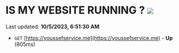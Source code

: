 # IS MY WEBSITE RUNNING ? [![](https://img.shields.io/static/v1?label=Sponsor&message=%E2%9D%A4&logo=GitHub&color=%23fe8e86)](https://github.com/sponsors/<username>)

Last updated: **10/5/2023, 6:51:30 AM**

- `GET` [https://youssefservice.me](https://youssefservice.me) - **Up** (805ms)
